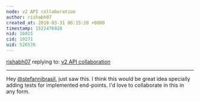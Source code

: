 ```yaml
---
node: v2 API collaboration
author: rishabh07
created_at: 2018-03-31 06:15:20 +0000
timestamp: 1522476920
nid: 16015
cid: 19271
uid: 526576
---
```




[rishabh07](../profile/rishabh07) replying to: [v2 API collaboration](../notes/stefannibrasil/03-23-2018/v2-api-collaboration)

----
Hey [@stefannibrasil](/profile/stefannibrasil), just saw this. I think this would be great idea specially adding tests for implemented end-points. I'd love to collaborate in this in any form. 